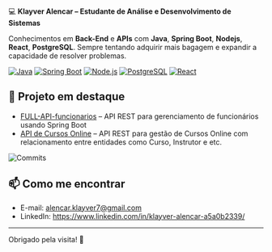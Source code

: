 💻 **Klayver Alencar – Estudante de Análise e Desenvolvimento de Sistemas**

Conhecimentos em **Back-End** e **APIs** com **Java**, **Spring Boot**, **Nodejs**, **React**, **PostgreSQL**. Sempre tentando adquirir mais bagagem e expandir a capacidade de resolver problemas. 

[![Java](https://img.shields.io/badge/Java-ED8B00?style=for-the-badge&logo=java&logoColor=white)](https://www.java.com/)
[![Spring Boot](https://img.shields.io/badge/Spring_Boot-6DB33F?style=for-the-badge&logo=spring&logoColor=white)](https://spring.io/projects/spring-boot)
[![Node.js](https://img.shields.io/badge/Node.js-339933?style=for-the-badge&logo=node.js&logoColor=white)](https://nodejs.org/)
[![PostgreSQL](https://img.shields.io/badge/PostgreSQL-336791?style=for-the-badge&logo=postgresql&logoColor=white)](https://www.postgresql.org/)
[![React](https://img.shields.io/badge/React-61DAFB?style=for-the-badge&logo=react&logoColor=black)](https://reactjs.org/)



## 📂 Projeto em destaque

- [FULL-API-funcionarios](https://github.com/klayveralencar777/FULL-API-funcionarios) – API REST para gerenciamento de funcionários usando Spring Boot
- [API de Cursos Online](https://github.com/klayveralencar777/Gestao-Curso-Api) – API REST para gestão de Cursos Online com relacionamento entre entidades como Curso, Instrutor e etc.

![Commits](https://img.shields.io/github/commit-activity/m/klayveralencar7777/https://github.com/klayveralencar777/Gestao-Curso-Api?style=for-the-badge&logo=git&logoColor=white)



## 📫 Como me encontrar

- E-mail: alencar.klayver7@gmail.com  
- LinkedIn: https://www.linkedin.com/in/klayver-alencar-a5a0b2339/

---

Obrigado pela visita! 🚀
